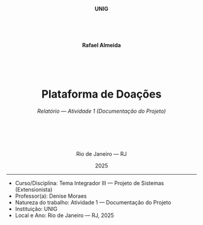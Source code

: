 
<!-- Modelo de Capa ABNT (Markdown) -->

<p align="center"><strong>UNIG</strong></p>

<br/><br/><br/>

<p align="center"><strong>Rafael Almeida</strong></p>

<br/><br/><br/>

<h1 align="center">Plataforma de Doações</h1>

<p align="center"><em>Relatório — Atividade 1 (Documentação do Projeto)</em></p>

<br/><br/><br/><br/>

<p align="center">Rio de Janeiro — RJ</p>
<p align="center">2025</p>

---



  - Curso/Disciplina: Tema Integrador III — Projeto de Sistemas (Extensionista)
  - Professor(a): Denise Moraes
  - Natureza do trabalho: Atividade 1 — Documentação do Projeto
  - Instituição: UNIG
  - Local e Ano: Rio de Janeiro — RJ, 2025
